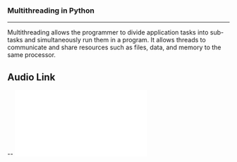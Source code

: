 ### Multithreading in Python
---
Multithreading allows the programmer to divide application tasks into sub-tasks and simultaneously run them in a program. It allows threads to communicate and share resources such as files, data, and memory to the same processor.<br>
## Audio Link<br>
--
![Multithreading Audio](Audio/README.md)
